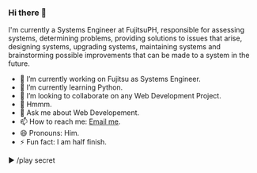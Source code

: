 ### Hi there 👋

I'm currently a Systems Engineer at FujitsuPH, responsible for assessing systems, determining problems, providing solutions to issues that arise, designing systems, upgrading systems, maintaining systems and brainstorming possible improvements that can be made to a system in the future.

- 🔭 I’m currently working on Fujitsu as Systems Engineer.
- 🌱 I’m currently learning Python.
- 👯 I’m looking to collaborate on any Web Development Project.
- 🤔 Hmmm.
- 💬 Ask me about Web Developement.
- 📫 How to reach me: [Email me](mailto:jaymaryugo90@gmail.com).
- 😄 Pronouns: Him.
- ⚡ Fun fact: I am half finish.


► /play secret
